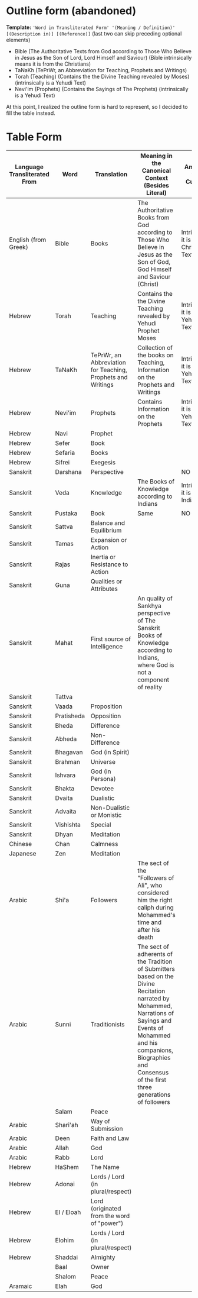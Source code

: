 # Outline form (abandoned)
**Template:** `'Word in Transliterated Form' '(Meaning / Definition)' [(Description in)] [(Reference)]` (last two can skip preceding optional elements)

- Bible (The Authoritative Texts from God according to Those Who Believe in Jesus as the Son of Lord, Lord Himself and Saviour) (Bible intrinsically means it is from the Christians)
- TaNaKh (TePrWr, an Abbreviation for Teaching, Prophets and Writings)
- Torah (Teaching) (Contains the the Divine Teaching revealed by Moses) (intrinsically is a Yehudi Text)
- Nevi'im (Prophets) (Contains the Sayings of The Prophets) (intrinsically is a Yehudi Text)

At this point, I realized the outline form is hard to represent, so I decided to fill the table instead.
# Table Form

| Language Transliterated From | Word       | Translation                                                 | Meaning in the Canonical Context (Besides Literal)                                                                                                                                                                                               | Any Ties to a Cultural               |
| ---------------------------- | ---------- | ----------------------------------------------------------- | ------------------------------------------------------------------------------------------------------------------------------------------------------------------------------------------------------------------------------------------------ | ------------------------------------ |
| English (from Greek)         | Bible      | Books                                                       | The Authoritative Books from God according to Those Who Believe in Jesus as the Son of God, God Himself and Saviour (Christ)                                                                                                                     | Intrinsically it is a Christian Text |
| Hebrew                       | Torah      | Teaching                                                    | Contains the the Divine Teaching revealed by Yehudi Prophet Moses                                                                                                                                                                                | Intrinsically it is a Yehudi Text    |
| Hebrew                       | TaNaKh     | TePrWr, an Abbreviation for Teaching, Prophets and Writings | Collection of the books on Teaching, Information on the Prophets and Writings                                                                                                                                                                    | Intrinsically it is a Yehudi Text    |
| Hebrew                       | Nevi'im    | Prophets                                                    | Contains Information on the Prophets                                                                                                                                                                                                             | Intrinsically it is a Yehudi Text    |
| Hebrew                       | Navi       | Prophet                                                     |                                                                                                                                                                                                                                                  |                                      |
| Hebrew                       | Sefer      | Book                                                        |                                                                                                                                                                                                                                                  |                                      |
| Hebrew                       | Sefaria    | Books                                                       |                                                                                                                                                                                                                                                  |                                      |
| Hebrew                       | Sifrei     | Exegesis                                                    |                                                                                                                                                                                                                                                  |                                      |
| Sanskrit                     | Darshana   | Perspective                                                 |                                                                                                                                                                                                                                                  | NO                                   |
| Sanskrit                     | Veda       | Knowledge                                                   | The Books of Knowledge according to Indians                                                                                                                                                                                                      | Intrinsically it is an Indian Text   |
| Sanskrit                     | Pustaka    | Book                                                        | Same                                                                                                                                                                                                                                             | NO                                   |
| Sanskrit                     | Sattva     | Balance and Equilibrium                                     |                                                                                                                                                                                                                                                  |                                      |
| Sanskrit                     | Tamas      | Expansion or Action                                         |                                                                                                                                                                                                                                                  |                                      |
| Sanskrit                     | Rajas      | Inertia or Resistance to Action                             |                                                                                                                                                                                                                                                  |                                      |
| Sanskrit                     | Guna       | Qualities or Attributes                                     |                                                                                                                                                                                                                                                  |                                      |
| Sanskrit                     | Mahat      | First source of Intelligence                                | An quality of Sankhya perspective of The Sanskrit Books of Knowledge according to Indians, where God is not a component of reality                                                                                                               |                                      |
| Sanskrit                     | Tattva     |                                                             |                                                                                                                                                                                                                                                  |                                      |
| Sanskrit                     | Vaada      | Proposition                                                 |                                                                                                                                                                                                                                                  |                                      |
| Sanskrit                     | Pratisheda | Opposition                                                  |                                                                                                                                                                                                                                                  |                                      |
| Sanskrit                     | Bheda      | Difference                                                  |                                                                                                                                                                                                                                                  |                                      |
| Sanskrit                     | Abheda     | Non-Difference                                              |                                                                                                                                                                                                                                                  |                                      |
| Sanskrit                     | Bhagavan   | God (in Spirit)                                             |                                                                                                                                                                                                                                                  |                                      |
| Sanskrit                     | Brahman    | Universe                                                    |                                                                                                                                                                                                                                                  |                                      |
| Sanskrit                     | Ishvara    | God (in Persona)                                            |                                                                                                                                                                                                                                                  |                                      |
| Sanskrit                     | Bhakta     | Devotee                                                     |                                                                                                                                                                                                                                                  |                                      |
| Sanskrit                     | Dvaita     | Dualistic                                                   |                                                                                                                                                                                                                                                  |                                      |
| Sanskrit                     | Advaita    | Non-Dualistic or Monistic                                   |                                                                                                                                                                                                                                                  |                                      |
| Sanskrit                     | Vishishta  | Special                                                     |                                                                                                                                                                                                                                                  |                                      |
| Sanskrit                     | Dhyan      | Meditation                                                  |                                                                                                                                                                                                                                                  |                                      |
| Chinese                      | Chan       | Calmness                                                    |                                                                                                                                                                                                                                                  |                                      |
| Japanese                     | Zen        | Meditation                                                  |                                                                                                                                                                                                                                                  |                                      |
| Arabic                       | Shi'a      | Followers                                                   | The sect of the "Followers of Ali", who considered him the right caliph during Mohammed's time and after his death                                                                                                                               |                                      |
| Arabic                       | Sunni      | Traditionists                                               | The sect of adherents of the Tradition of Submitters based on the Divine Recitation narrated by Mohammed, Narrations of Sayings and Events of Mohammed and his companions, Biographies and Consensus of the first three generations of followers |                                      |
|                              | Salam      | Peace                                                       |                                                                                                                                                                                                                                                  |                                      |
| Arabic                       | Shari'ah   | Way of Submission                                           |                                                                                                                                                                                                                                                  |                                      |
| Arabic                       | Deen       | Faith and Law                                               |                                                                                                                                                                                                                                                  |                                      |
| Arabic                       | Allah      | God                                                         |                                                                                                                                                                                                                                                  |                                      |
| Arabic                       | Rabb       | Lord                                                        |                                                                                                                                                                                                                                                  |                                      |
| Hebrew                       | HaShem     | The Name                                                    |                                                                                                                                                                                                                                                  |                                      |
| Hebrew                       | Adonai     | Lords / Lord (in plural/respect)                            |                                                                                                                                                                                                                                                  |                                      |
| Hebrew                       | El / Eloah | Lord (originated from the word of "power")                  |                                                                                                                                                                                                                                                  |                                      |
| Hebrew                       | Elohim     | Lords / Lord (in plural/respect)                            |                                                                                                                                                                                                                                                  |                                      |
| Hebrew                       | Shaddai    | Almighty                                                    |                                                                                                                                                                                                                                                  |                                      |
|                              | Baal       | Owner                                                       |                                                                                                                                                                                                                                                  |                                      |
|                              | Shalom     | Peace                                                       |                                                                                                                                                                                                                                                  |                                      |
| Aramaic                      | Elah       | God                                                         |                                                                                                                                                                                                                                                  |                                      |
